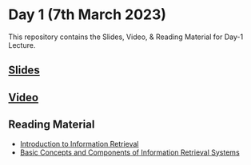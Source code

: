 # Day 1 (7th March 2023)

This repository contains the Slides, Video, & Reading Material for Day-1 Lecture.

## [Slides](https://manika-lamba.github.io/SOL/7_May_2023/#/title-slide)

## [Video](https://www.youtube.com/embed/toZX2bLmY0E "Day 1 Lecture")

## Reading Material

- [Introduction to Information Retrieval](https://github.com/manika-lamba/SOL/blob/main/7_May_2023/reading-material/Introduction-to-Information-Retrieval.pdf) 
- [Basic Concepts and Components of Information Retrieval Systems](https://github.com/manika-lamba/SOL/blob/main/7_May_2023/reading-material/Basic-Concepts-Components-IR.pdf)
